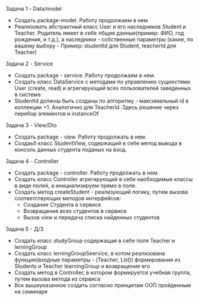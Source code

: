 Задача 1 - Data/model

* Создать package-model. Работу продолжаем в нем
* Реализовать абстрактный класс User и его наследников Student и Teacher.
Родитель имеет в себе лбщие данные(пример: ФИО, год рождения, и т.д.), 
а наследники - собственные параметры (какие, по вашему выбору - 
Пример: studentId для Student, teacherId для Teacher)

Задача 2 - Service

* Создать package - service. Работу продолжаем в нем.
* Создать класс DataService с методами по управлению сущностями 
User (create, read) и агрегирующий всех пользователей заведенных в системе
* StudentId должны быть созданы по алгоритму - максимальный id в коллекции +1.
Аналогично для TeacherId. Здесь решение через перебор элементов и instanceOf

Задача 3 - View/Dto

* Создать package - view. Работу продолжать в нем.
* Создаьб класс StudentView, содержащий в себе метод вывода в консоль
данных студента поданых на вход.

Задача 4 -  Controller

* Создать package - controller. Работу продолжать в нем.
* Создать класс Controller агрегирующий в себе наобходимые классы в виде
полей, а инициализируем прямо в поле.
* Создать метод createStudent - реализующий логику, путем вызова соответствующих 
методов интерфейсов:
    * Создание Студента в сервисе
    * Возвращение всех студентов в сервисе
    * Вызов view и передача списка найденных студентов


Задача 5 - Д/З

* Создать класс studyGroup содержащая в себе поля Teacher и lerningGroup
* Создать класс lerningGroupSeervice, в котом реализована функция(входные параметры -
  (Teacher, List<Student>)) формирования из Students и Teacher learningGroup и 
   возвращения его
* Создать метод в Controller, в котором формируется учебная группа, путем вызова
  метода из сервиса
* Вск вышеуказанное создать согласно принципам ООП пройденным на семинаре
